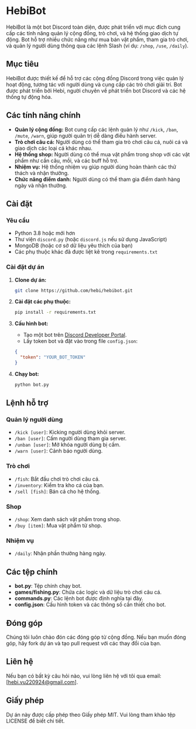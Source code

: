 # HebiBot

HebiBot là một bot Discord toàn diện, được phát triển với mục đích cung cấp các tính năng quản lý cộng đồng, trò chơi, và hệ thống giao dịch tự động. Bot hỗ trợ nhiều chức năng như mua bán vật phẩm, tham gia trò chơi, và quản lý người dùng thông qua các lệnh Slash (ví dụ: `/shop`, `/use`, `/daily`).

## Mục tiêu

HebiBot được thiết kế để hỗ trợ các cộng đồng Discord trong việc quản lý hoạt động, tương tác với người dùng và cung cấp các trò chơi giải trí. Bot được phát triển bởi Hebi, người chuyên về phát triển bot Discord và các hệ thống tự động hóa.

## Các tính năng chính

- **Quản lý cộng đồng:** Bot cung cấp các lệnh quản lý như `/kick`, `/ban`, `/mute`, `/warn`, giúp người quản trị dễ dàng điều hành server.
- **Trò chơi câu cá:** Người dùng có thể tham gia trò chơi câu cá, nuôi cá và giao dịch các loại cá khác nhau.
- **Hệ thống shop:** Người dùng có thể mua vật phẩm trong shop với các vật phẩm như cần câu, mồi, và các buff hỗ trợ.
- **Nhiệm vụ:** Hệ thống nhiệm vụ giúp người dùng hoàn thành các thử thách và nhận thưởng.
- **Chức năng điểm danh:** Người dùng có thể tham gia điểm danh hàng ngày và nhận thưởng.

## Cài đặt

### Yêu cầu

- Python 3.8 hoặc mới hơn
- Thư viện `discord.py` (hoặc `discord.js` nếu sử dụng JavaScript)
- MongoDB (hoặc cơ sở dữ liệu yêu thích của bạn)
- Các phụ thuộc khác đã được liệt kê trong `requirements.txt`

### Cài đặt dự án

1. **Clone dự án:**

    ```bash
    git clone https://github.com/hebi/hebibot.git
    ```

2. **Cài đặt các phụ thuộc:**

    ```bash
    pip install -r requirements.txt
    ```

3. **Cấu hình bot:**
    - Tạo một bot trên [Discord Developer Portal](https://discord.com/developers/applications).
    - Lấy token bot và đặt vào trong file `config.json`:

    ```json
    {
      "token": "YOUR_BOT_TOKEN"
    }
    ```

4. **Chạy bot:**

    ```bash
    python bot.py
    ```

## Lệnh hỗ trợ

### Quản lý người dùng

- `/kick [user]`: Kicking người dùng khỏi server.
- `/ban [user]`: Cấm người dùng tham gia server.
- `/unban [user]`: Mở khóa người dùng bị cấm.
- `/warn [user]`: Cảnh báo người dùng.

### Trò chơi

- `/fish`: Bắt đầu chơi trò chơi câu cá.
- `/inventory`: Kiểm tra kho cá của bạn.
- `/sell [fish]`: Bán cá cho hệ thống.

### Shop

- `/shop`: Xem danh sách vật phẩm trong shop.
- `/buy [item]`: Mua vật phẩm từ shop.

### Nhiệm vụ

- `/daily`: Nhận phần thưởng hàng ngày.

## Các tệp chính

- **bot.py**: Tệp chính chạy bot.
- **games/fishing.py**: Chứa các logic và dữ liệu trò chơi câu cá.
- **commands.py**: Các lệnh bot được định nghĩa tại đây.
- **config.json**: Cấu hình token và các thông số cần thiết cho bot.

## Đóng góp

Chúng tôi luôn chào đón các đóng góp từ cộng đồng. Nếu bạn muốn đóng góp, hãy fork dự án và tạo pull request với các thay đổi của bạn.

## Liên hệ

Nếu bạn có bất kỳ câu hỏi nào, vui lòng liên hệ với tôi qua email: [hebi.vu220924@gmail.com].

## Giấy phép

Dự án này được cấp phép theo Giấy phép MIT. Vui lòng tham khảo tệp LICENSE để biết chi tiết.


